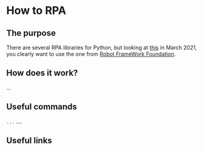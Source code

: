 # How to RPA

## The purpose
There are several RPA libraries for Python, but looking at [this](https://research.aimultiple.com/python-rpa/) in March 2021, you clearly want to use the one from [Robot FrameWork Foundation](https://github.com/robotframework/foundation).



## How does it work?
...  

## Useful commands


`...`  ....  

## Useful links

